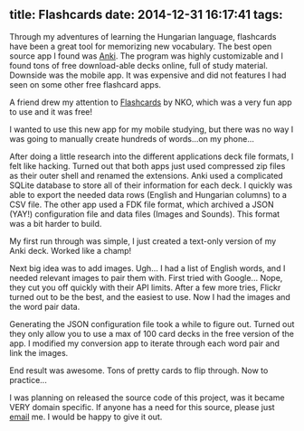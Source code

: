 title: Flashcards
date: 2014-12-31 16:17:41
tags:
---

Through my adventures of learning the Hungarian language, flashcards have been a great tool for memorizing new vocabulary. The best open source app I found was [Anki](https://github.com/dae/anki). The program was highly customizable and I found tons of free download-able decks online, full of study material. Downside was the mobile app. It was expensive and did not features I had seen on some other free flashcard apps.

A friend drew my attention to [Flashcards](https://itunes.apple.com/us/app/flashcards/id478986342?mt=8) by NKO, which was a very fun app to use and it was free!

I wanted to use this new app for my mobile studying, but there was no way I was going to manually create hundreds of words...on my phone...

After doing a little research into the different applications deck file formats, I felt like hacking. Turned out that both apps just used compressed zip files as their outer shell and renamed the extensions. Anki used a complicated SQLite database to store all of their information for each deck. I quickly was able to export the needed data rows (English and Hungarian columns) to a CSV file. The other app used a FDK file format, which archived a JSON (YAY!) configuration file and data files (Images and Sounds). This format was a bit harder to build.

My first run through was simple, I just created a text-only version of my Anki deck. Worked like a champ!

Next big idea was to add images. Ugh... I had a list of English words, and I needed relevant images to pair them with. First tried with Google... Nope, they cut you off quickly with their API limits. After a few more tries, Flickr turned out to be the best, and the easiest to use. Now I had the images and the word pair data.

Generating the JSON configuration file took a while to figure out. Turned out they only allow you to use a max of 100 card decks in the free version of the app. I modified my conversion app to iterate through each word pair and link the images.

End result was awesome. Tons of pretty cards to flip through. Now to practice...

I was planning on released the source code of this project, was it became VERY domain specific. If anyone has a need for this source, please just [email](mailto:richard.vanderdys@gmail.com) me. I would be happy to give it out.